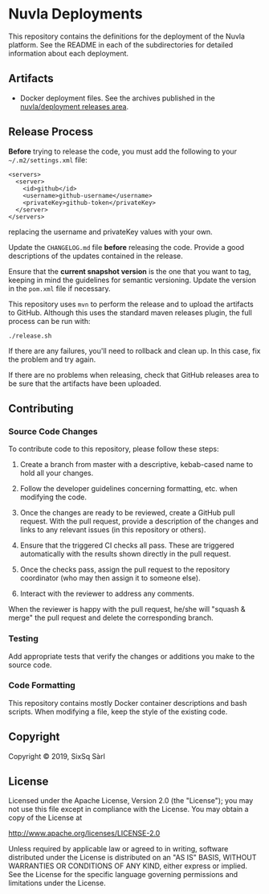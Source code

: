 # Nuvla Deployments

This repository contains the definitions for the deployment of the
Nuvla platform.  See the README in each of the subdirectories for
detailed information about each deployment.

## Artifacts

 - Docker deployment files. See the archives published in the
   [nuvla/deployment releases
   area](https://github.com/nuvla/deployment/releases).

## Release Process

**Before** trying to release the code, you must add the following to
your `~/.m2/settings.xml` file:

    <servers>
      <server>
        <id>github</id>
        <username>github-username</username>
        <privateKey>github-token</privateKey>
      </server>
    </servers>

replacing the username and privateKey values with your own.

Update the `CHANGELOG.md` file **before** releasing the code.  Provide
a good descriptions of the updates contained in the release.

Ensure that the **current snapshot version** is the one that you want
to tag, keeping in mind the guidelines for semantic versioning. Update
the version in the `pom.xml` file if necessary.

This repository uses `mvn` to perform the release and to upload the
artifacts to GitHub.  Although this uses the standard maven releases
plugin, the full process can be run with:

    ./release.sh

If there are any failures, you'll need to rollback and clean up.  In
this case, fix the problem and try again.

If there are no problems when releasing, check that GitHub releases
area to be sure that the artifacts have been uploaded.

## Contributing

### Source Code Changes

To contribute code to this repository, please follow these steps:

 1. Create a branch from master with a descriptive, kebab-cased name
    to hold all your changes.

 2. Follow the developer guidelines concerning formatting, etc. when
    modifying the code.
   
 3. Once the changes are ready to be reviewed, create a GitHub pull
    request.  With the pull request, provide a description of the
    changes and links to any relevant issues (in this repository or
    others). 
   
 4. Ensure that the triggered CI checks all pass.  These are triggered
    automatically with the results shown directly in the pull request.

 5. Once the checks pass, assign the pull request to the repository
    coordinator (who may then assign it to someone else).

 6. Interact with the reviewer to address any comments.

When the reviewer is happy with the pull request, he/she will "squash
& merge" the pull request and delete the corresponding branch.

### Testing

Add appropriate tests that verify the changes or additions you make to
the source code.

### Code Formatting

This repository contains mostly Docker container descriptions and bash
scripts. When modifying a file, keep the style of the existing code.

## Copyright

Copyright &copy; 2019, SixSq Sàrl

## License

Licensed under the Apache License, Version 2.0 (the "License"); you
may not use this file except in compliance with the License.  You may
obtain a copy of the License at

http://www.apache.org/licenses/LICENSE-2.0

Unless required by applicable law or agreed to in writing, software
distributed under the License is distributed on an "AS IS" BASIS,
WITHOUT WARRANTIES OR CONDITIONS OF ANY KIND, either express or
implied.  See the License for the specific language governing
permissions and limitations under the License.
